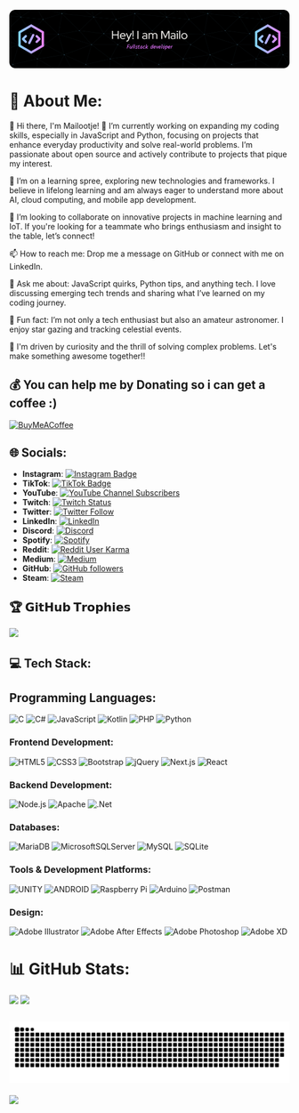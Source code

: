 ![Header](./mailootje_header_wide.png)
# 💫 About Me:
👋 Hi there, I'm Mailootje!
🔭 I’m currently working on expanding my coding skills, especially in JavaScript and Python, focusing on projects that enhance everyday productivity and solve real-world problems. I’m passionate about open source and actively contribute to projects that pique my interest.

🌱 I’m on a learning spree, exploring new technologies and frameworks. I believe in lifelong learning and am always eager to understand more about AI, cloud computing, and mobile app development.

👯 I’m looking to collaborate on innovative projects in machine learning and IoT. If you're looking for a teammate who brings enthusiasm and insight to the table, let’s connect!

📫 How to reach me: Drop me a message on GitHub or connect with me on LinkedIn.

💬 Ask me about: JavaScript quirks, Python tips, and anything tech. I love discussing emerging tech trends and sharing what I’ve learned on my coding journey.

🎉 Fun fact: I’m not only a tech enthusiast but also an amateur astronomer. I enjoy star gazing and tracking celestial events.

🌟 I'm driven by curiosity and the thrill of solving complex problems. Let's make something awesome together!!

## 💰 You can help me by Donating so i can get a coffee :)
[![BuyMeACoffee](https://img.shields.io/badge/Buy%20Me%20a%20Coffee-ffdd00?style=for-the-badge&logo=buy-me-a-coffee&logoColor=black)](https://buymeacoffee.com/mailootje) 


## 🌐 Socials:
- **Instagram**: [![Instagram Badge](https://img.shields.io/badge/-Mailootje-purple?style=flat-square&logo=instagram&logoColor=white&link=https://www.instagram.com/Mailootje)](https://www.instagram.com/Mailootje)
- **TikTok**: [![TikTok Badge](https://img.shields.io/badge/-Mailootje-black?style=flat-square&logo=tiktok&logoColor=white&link=https://www.tiktok.com/@Mailootje)](https://www.tiktok.com/@Mailootje)
- **YouTube**: [![YouTube Channel Subscribers](https://img.shields.io/youtube/channel/subscribers/UCBnA8vAGe1sJHbdu5D_XTQg?style=social)](https://www.youtube.com/@mailootje)
- **Twitch**: [![Twitch Status](https://img.shields.io/twitch/status/Mailootje?style=social)](https://www.twitch.tv/Mailootje)
- **Twitter**: [![Twitter Follow](https://img.shields.io/twitter/follow/Mailootje?style=social)](https://twitter.com/Mailootje)
- **LinkedIn**: [![LinkedIn](https://img.shields.io/badge/-Mailootje-blue?style=flat-square&logo=linkedin&logoColor=white&link=https://www.linkedin.com/in/Mailootje)](https://www.linkedin.com/in/Mailootje)
- **Discord**: [![Discord](https://img.shields.io/badge/Discord-join%20chat-blue?style=flat-square&logo=discord&logoColor=white)](https://discord.com/invite/your-invite-link)
- **Spotify**: [![Spotify](https://img.shields.io/badge/-Mailootje-1DB954?style=flat-square&logo=spotify&logoColor=white&link=https://open.spotify.com/user/Mailootje)](https://open.spotify.com/user/Mailootje)
- **Reddit**: [![Reddit User Karma](https://img.shields.io/reddit/user-karma/combined/Mailootje?style=social)](https://www.reddit.com/user/Mailootje)
- **Medium**: [![Medium](https://img.shields.io/badge/-Mailootje-black?style=flat-square&logo=medium&logoColor=white&link=https://mailootje.medium.com)](https://mailootje.medium.com)
- **GitHub**: [![GitHub followers](https://img.shields.io/github/followers/Mailootje?label=follow&style=social)](https://github.com/Mailootje)
- **Steam**: [![Steam](https://img.shields.io/badge/-Mailootje-black?style=flat-square&logo=steam&logoColor=white&link=https://steamcommunity.com/id/Mailootje)](https://steamcommunity.com/id/Mailootje)

## 🏆 𝗚𝗶𝘁𝗛𝘂𝗯 𝗧𝗿𝗼𝗽𝗵𝗶𝗲𝘀
![](https://github-profile-trophy.vercel.app/?username=Mailootje&theme=radical&no-frame=true&no-bg=false&margin-w=4)

## 💻 Tech Stack:

## Programming Languages:
![C](https://img.shields.io/badge/c-%2300599C.svg?style=plastic&logo=c&logoColor=white) 
![C#](https://img.shields.io/badge/c%23-%23239120.svg?style=plastic&logo=c-sharp&logoColor=white) 
![JavaScript](https://img.shields.io/badge/javascript-%23323330.svg?style=plastic&logo=javascript&logoColor=%23F7DF1E) 
![Kotlin](https://img.shields.io/badge/kotlin-%230095D5.svg?style=plastic&logo=kotlin&logoColor=white) 
![PHP](https://img.shields.io/badge/php-%23777BB4.svg?style=plastic&logo=php&logoColor=white) 
![Python](https://img.shields.io/badge/python-%2314354C.svg?style=plastic&logo=python&logoColor=white)

### Frontend Development:
![HTML5](https://img.shields.io/badge/html5-%23E34F26.svg?style=plastic&logo=html5&logoColor=white) 
![CSS3](https://img.shields.io/badge/css3-%231572B6.svg?style=plastic&logo=css3&logoColor=white) 
![Bootstrap](https://img.shields.io/badge/bootstrap-%23563D7C.svg?style=plastic&logo=bootstrap&logoColor=white) 
![jQuery](https://img.shields.io/badge/jquery-%230769AD.svg?style=plastic&logo=jquery&logoColor=white) 
![Next.js](https://img.shields.io/badge/next.js-%23000000.svg?style=plastic&logo=next.js&logoColor=white) 
![React](https://img.shields.io/badge/react-%2320232a.svg?style=plastic&logo=react&logoColor=%2361DAFB) 

### Backend Development:
![Node.js](https://img.shields.io/badge/node.js-6DA55F?style=plastic&logo=node.js&logoColor=white) 
![Apache](https://img.shields.io/badge/apache-%23D42029.svg?style=plastic&logo=apache&logoColor=white) 
![.Net](https://img.shields.io/badge/.NET-5C2D91?style=plastic&logo=.net&logoColor=white) 

### Databases:
![MariaDB](https://img.shields.io/badge/MariaDB-003545?style=plastic&logo=mariadb&logoColor=white) 
![MicrosoftSQLServer](https://img.shields.io/badge/Microsoft%20SQL%20Sever-CC2927?style=plastic&logo=microsoft%20sql%20server&logoColor=white) 
![MySQL](https://img.shields.io/badge/mysql-%2300f.svg?style=plastic&logo=mysql&logoColor=white) 
![SQLite](https://img.shields.io/badge/sqlite-%2307405e.svg?style=plastic&logo=sqlite&logoColor=white)

### Tools & Development Platforms:
![UNITY](https://img.shields.io/badge/Unity-%2320232a.svg?style=plastic&logo=unity&logoColor=white) 
![ANDROID](https://img.shields.io/badge/android-%2320232a.svg?style=plastic&logo=android&logoColor=%a4c639) 
![Raspberry Pi](https://img.shields.io/badge/-RaspberryPi-C51A4A?style=plastic&logo=Raspberry-Pi) 
![Arduino](https://img.shields.io/badge/-Arduino-00979D?style=plastic&logo=Arduino&logoColor=white) 
![Postman](https://img.shields.io/badge/Postman-FF6C37?style=plastic&logo=postman&logoColor=white)

### Design:
![Adobe Illustrator](https://img.shields.io/badge/adobeillustrator-%23FF9A00.svg?style=plastic&logo=adobeillustrator&logoColor=white) 
![Adobe After Effects](https://img.shields.io/badge/Adobe%20After%20Effects-9999FF.svg?style=plastic&logo=Adobe%20After%20Effects&logoColor=white) 
![Adobe Photoshop](https://img.shields.io/badge/adobephotoshop-%2331A8FF.svg?style=plastic&logo=adobephotoshop&logoColor=white) 
![Adobe XD](https://img.shields.io/badge/Adobe%20XD-470137?style=plastic&logo=Adobe%20XD&logoColor=#FF61F6)

# 📊 GitHub Stats:
![](https://github-readme-stats-two-theta-45.vercel.app/api?username=Mailootje&theme=tokyonight&show_icons=true&hide_border=true&count_private=true)
![](https://github-readme-stats-two-theta-45.vercel.app/api/top-langs/?username=Mailootje&theme=tokyonight&show_icons=true&hide_border=true&layout=compact)

![](https://github.com/Mailootje/Mailootje/blob/main/github-contribution-grid-snake.svg)
---
<!-- [![](https://visitcount.itsvg.in/api?id=Mailootje&label=Profile%20Views&color=0&icon=5&pretty=false)](https://visitcount.itsvg.in) -->
[![](https://visitcount.itsvg.in/api?id=Mailootje&label=Profile%20Views&icon=0&pretty=false)](https://visitcount.itsvg.in)
